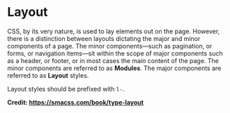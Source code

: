 ﻿# Layout

CSS, by its very nature, is used to lay elements out on the page. However, there is a distinction
between layouts dictating the major and minor components of a page. The minor components—such as
pagination, or forms, or navigation items—sit within the scope of major components such as a header,
or footer, or in most cases the main content of the page. The minor components are referred to as
**Modules**. The major components are referred to as **Layout** styles.

Layout styles should be prefixed with `l-`.

**Credit: <https://smacss.com/book/type-layout>**